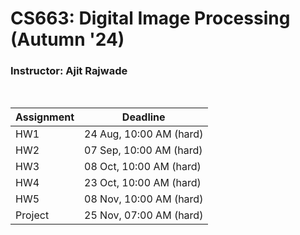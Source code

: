 # CS663: Digital Image Processing (Autumn '24)

### Instructor: Ajit Rajwade

<br>

| Assignment    | Deadline |
| -------- | ------- |
| HW1      | 24 Aug, 10:00 AM (hard)| 
| HW2      | 07 Sep, 10:00 AM (hard)| 
| HW3      | 08 Oct, 10:00 AM (hard)| 
| HW4      | 23 Oct, 10:00 AM (hard)| 
| HW5      | 08 Nov, 10:00 AM (hard)| 
| Project  | 25 Nov, 07:00 AM (hard)|
